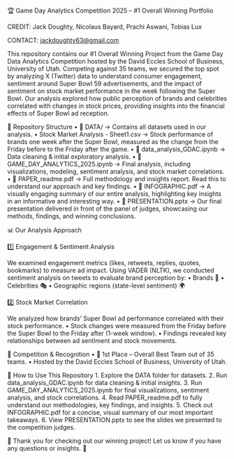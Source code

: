🏆 Game Day Analytics Competition 2025 – #1 Overall Winning Portfolio

CREDIT: Jack Doughty, Nicolaus Bayard, Prachi Aswani, Tobias Lux

CONTACT: jackdoughty63@gmail.com

This repository contains our #1 Overall Winning Project from the Game Day Data Analytics Competition hosted by the David Eccles School of Business, University of Utah. Competing against 35 teams, we secured the top spot by analyzing X (Twitter) data to understand consumer engagement, sentiment around Super Bowl 59 advertisements, and the impact of sentiment on stock market performance in the week following the Super Bowl. Our analysis explored how public perception of brands and celebrities correlated with changes in stock prices, providing insights into the financial effects of Super Bowl ad reception.

📂 Repository Structure
	•	📁 DATA/ → Contains all datasets used in our analysis.
	•	Stock Market Analysis - Sheet1.csv → Stock performance of brands one week after the Super Bowl, measured as the change from the Friday before to the Friday after the game.
	•	📜 data_analysis_GDAC.ipynb → Data cleaning & initial exploratory analysis.
	•	📜 GAME_DAY_ANALYTICS_2025.ipynb → Final analysis, including visualizations, modeling, sentiment analysis, and stock market correlations.
	•	📜 PAPER_readme.pdf → Full methodology and insights report. Read this to understand our approach and key findings.
	•	📜 INFOGRAPHIC.pdf → A visually engaging summary of our entire analysis, highlighting key insights in an informative and interesting way.
	•	📜 PRESENTATION.pptx → Our final presentation delivered in front of the panel of judges, showcasing our methods, findings, and winning conclusions.

📊 Our Analysis Approach

1️⃣ Engagement & Sentiment Analysis

We examined engagement metrics (likes, retweets, replies, quotes, bookmarks) to measure ad impact.
Using VADER (NLTK), we conducted sentiment analysis on tweets to evaluate brand perception by:
	•	Brands 🏢
	•	Celebrities 🎭
	•	Geographic regions (state-level sentiment) 🌍

2️⃣ Stock Market Correlation

We analyzed how brands’ Super Bowl ad performance correlated with their stock performance.
	•	Stock changes were measured from the Friday before the Super Bowl to the Friday after (1-week window).
	•	Findings revealed key relationships between ad sentiment and stock movements.

🏅 Competition & Recognition
	•	🥇 1st Place – Overall Best Team out of 35 teams.
	•	Hosted by the David Eccles School of Business, University of Utah.

🚀 How to Use This Repository
	1.	Explore the DATA folder for datasets.
	2.	Run data_analysis_GDAC.ipynb for data cleaning & initial insights.
	3.	Run GAME_DAY_ANALYTICS_2025.ipynb for final visualizations, sentiment analysis, and stock correlations.
	4.	Read PAPER_readme.pdf to fully understand our methodologies, key findings, and insights.
	5.	Check out INFOGRAPHIC.pdf for a concise, visual summary of our most important takeaways.
	6.	View PRESENTATION.pptx to see the slides we presented to the competition judges.

🎉 Thank you for checking out our winning project! Let us know if you have any questions or insights. 🚀

